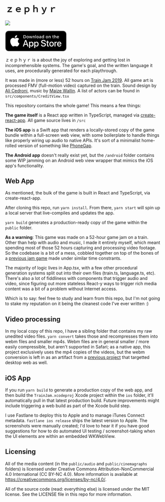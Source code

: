 # ｚｅｐｈｙｒ


<a href="readme.mp4"><img src="readme.gif" height="500" /></a>

<a href="https://lzrwlkr.me/zephyr"><img width="200" src="appstore.png" alt="Download on the iOS App Store"></a>

ｚｅｐｈｙｒ is a about the joy of exploring and getting lost in incomprehensible systems. The game's goal, and the written language it uses, are procedurally generated for each playthrough.

It was made in (more or less) 52 hours on [Train Jam 2019](http://trainjam.com). All game art is processed FMV (full-motion video) captured on the train. Sound design by [Ali Cedroni](https://twitter.com/AliCedroni), music by [Maize Wallin](https://twitter.com/MaizeWallin). A list of actors can be found in `src/components/CreditView.tsx`

This repository contains the whole game! This means a few things:

**The game itself** is a React app written in TypeScript, managed via [create-react-app](https://www.github.com/facebook/create-react-app). All game source lives in `/src`

**The iOS app** is a Swift app that renders a locally-stored copy of the game bundle within a full-screen web view, with some boilerplate to handle things like properly wiring up audio to native APIs. It's sort of a minimalist home-rolled version of something like [PhoneGap](https://phonegap.com).

**The Android app** doesn't really exist yet, but the `/android` folder contains some WIP jamming on an Android web view wrapper that mimics the iOS app's functionality.

## Web App

As mentioned, the bulk of the game is built in React and TypeScript, via create-react-app.

After cloning this repo, run `yarn install`. From there, `yarn start` will spin up a local server that live-compiles and updates the app. 

`yarn build` generates a production-ready copy of the game within the `public` folder.

**As a warning**: This game was made on a 52-hour game jam on a train. Other than help with audio and music, I made it entirely myself, which meant spending most of those 52 hours capturing and processing video footage. So the codebase is a bit of a mess, cobbled together on top of the bones of a [previous jam game](https://github.com/lazerwalker/gorli) made under similar time constrants. 

The majority of logic lives in App.tsx, with a few other procedural generation systems split out into their own files (train.ts, language.ts, etc). There's also a lot of fiddliness with components that trigger audio and video, since figuring out more stateless React-y ways to trigger rich media content was a bit of a problem without Internet access.

Which is to say: feel free to study and learn from this repo, but I'm not going to stake my reputation on it being the cleanest code I've ever written :)

## Video processing

In my local copy of this repo, I have a sibling folder that contains my raw unedited video files. `yarn convert` takes those and recompresses them into webm files and smaller mp4s. Webm files are in general smaller / more easily compressible, but aren't supported in Safari; as a native app, this project exclusively uses the mp4 copies of the videos, but the webm conversion is left in as an artifact from a [previous project](https://github.com/lazerwalker/gorli) that targetted desktop web as well.

## iOS App

If you run `yarn build` to generate a production copy of the web app, and then build the `TrainJam.xcodeproj` Xcode project within the `ios` folder, it'll automatically pull in that latest production build. Future improvements might include triggering a web build as part of the Xcode build step.

I use Fastlane to deploy this to Apple and to manage iTunes Connect metadata. `fastlane ios release` ships the latest version to Apple. The screenshots were manually created; I'd love to hear it if you have good suggestions for how to do automated UI testing / screenshot-taking when the UI elements are within an embedded WKWebView.

## Licensing

All of the media content (in the `public/audio` and `public/cinemagraphs` folders) is licensed under Creative Commons Attribution-NonCommercial 4.0 International (CC BY-NC 4.0). More information is available at https://creativecommons.org/licenses/by-nc/4.0/.

All of the source code (read: everything else) is licensed under the MIT license. See the LICENSE file in this repo for more information.